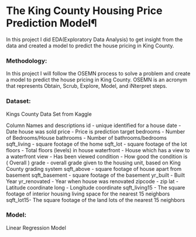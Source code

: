 
# The King County Housing Price Prediction Model¶

In this project I did EDA(Exploratory Data Analysis) to get insight from the data and created a model to predict the house pricing in King County. 

### Methodology:

In this project I will follow the OSEMN process to solve a problem and create a model to predict the house pricing in King County. OSEMN is an acronym that represents Obtain, Scrub, Explore, Model, and iNterpret steps.  

### Dataset:

Kings County Data Set from Kaggle

Column Names and descriptions 
id - unique identified for a house
date - Date house was sold
price - Price is prediction target
bedrooms - Number of Bedrooms/House
bathrooms - Number of bathrooms/bedrooms
sqft_living - square footage of the home
sqft_lot - square footage of the lot
floors - Total floors (levels) in house
waterfront - House which has a view to a waterfront
view - Has been viewed
condition - How good the condition is ( Overall )
grade - overall grade given to the housing unit, based on King County grading system
sqft_above - square footage of house apart from basement
sqft_basement - square footage of the basement
yr_built - Built Year
yr_renovated - Year when house was renovated
zipcode - zip
lat - Latitude coordinate
long - Longitude coordinate
sqft_living15 - The square footage of interior housing living space for the nearest 15 neighbors
sqft_lot15- The square footage of the land lots of the nearest 15 neighbors


### Model:
Linear Regression Model
